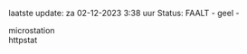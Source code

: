 laatste update: 
za 02-12-2023  3:38   uur 
Status: FAALT - geel - 
<div class="service Y">microstation</div><div class="service G">httpstat</div>